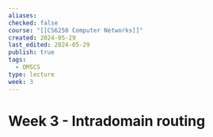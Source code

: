 ```yaml
---
aliases: 
checked: false
course: "[[CS6250 Computer Networks]]"
created: 2024-05-29
last_edited: 2024-05-29
publish: true
tags:
  - OMSCS
type: lecture
week: 3
---
```

# Week 3 - Intradomain routing
